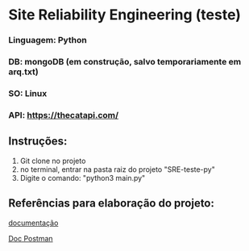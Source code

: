 # Site Reliability Engineering (teste)

### Linguagem:  Python
### DB: mongoDB (em construção, salvo temporariamente em arq.txt)
### SO: Linux
### API: https://thecatapi.com/

## Instruções:
1. Git clone no projeto
2. no terminal, entrar na pasta raiz do projeto "SRE-teste-py"
3. Digite o comando: "python3 main.py"

## Referências para elaboração do projeto: 
[documentação](https://docs.thecatapi.com/)

[Doc Postman](https://documenter.getpostman.com/view/5578104/RWgqUxxh#intro)

